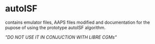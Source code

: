 # autoISF
contains emulator files, AAPS files modified and documentation for the pupose of using the prototype autoISF algorithm.

*"DO NOT USE IT IN CONJUCTION WITH LIBRE CGMs"*
